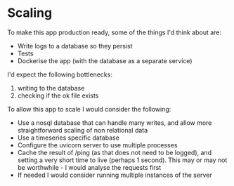 # Scaling

To make this app production ready, some of the things I'd think about are:
- Write logs to a database so they persist
- Tests
- Dockerise the app (with the database as a separate service)

I'd expect the following bottlenecks:
1) writing to the database
2) checking if the ok file exists

To allow this app to scale I would consider the following:
- Use a nosql database that can handle many writes, and allow more straightforward scaling of non relational data
- Use a timeseries specific database
- Configure the uvicorn server to use multiple processes
- Cache the result of /ping (as that does not need to be logged), and setting a very short time to live (perhaps 1 second).  This may or may not be worthwhile - I would analyse the requests first
- If needed I would consider running multiple instances of the server
